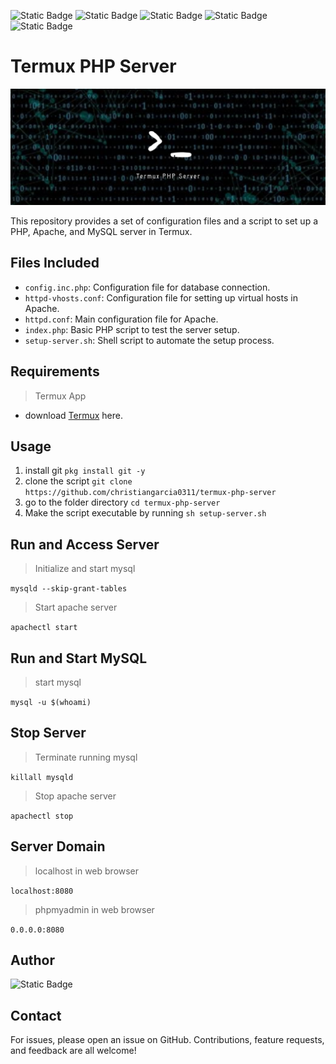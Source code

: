 ![Static Badge](https://img.shields.io/badge/apache-server-red?logo=Apache&link=https%3A%2F%2Fhttpd.apache.org%2F)
![Static Badge](https://img.shields.io/badge/mariadb-brown?logo=MariaDB&link=https%3A%2F%2Fmariadb.org%2F)
![Static Badge](https://img.shields.io/badge/termux-application-green?link=https%3A%2F%2Ff-droid.org%2Fen%2Fpackages%2Fcom.termux%2F)
![Static Badge](https://img.shields.io/badge/php-apache-purple?logo=Php&logoColor=white&link=https%3A%2F%2Fwww.php.net%2Fmanual%2Fen%2Fbook.apache.php)
![Static Badge](https://img.shields.io/badge/phpmyadmin-v.5.2.1-violet?logo=phpmyadmin&logoColor=white&link=https%3A%2F%2Fwww.php.net%2Fmanual%2Fen%2Fbook.apache.php)

# Termux PHP Server

![asset](images/asset.jpg)

This repository provides a set of configuration files and a script to set up a PHP, Apache, and MySQL server in Termux.

## Files Included

- `config.inc.php`: Configuration file for database connection.
- `httpd-vhosts.conf`: Configuration file for setting up virtual hosts in Apache.
- `httpd.conf`: Main configuration file for Apache.
- `index.php`: Basic PHP script to test the server setup.
- `setup-server.sh`: Shell script to automate the setup process.

## Requirements

> Termux App
- download [Termux](https://termux.en.uptodown.com/android/download) here.

## Usage

1. install git `pkg install git -y`
2. clone the script `git clone https://github.com/christiangarcia0311/termux-php-server`
3. go to the folder directory `cd termux-php-server`
4. Make the script executable by running `sh setup-server.sh`

## Run and Access Server

> Initialize and start mysql

`mysqld --skip-grant-tables`

> Start apache server

`apachectl start`

## Run and Start MySQL

> start mysql

`mysql -u $(whoami)`

## Stop Server

> Terminate running mysql 

`killall mysqld`

> Stop apache server

`apachectl stop`

## Server Domain

> localhost in web browser

`localhost:8080`

> phpmyadmin in web browser

`0.0.0.0:8080`

## Author

![Static Badge](https://img.shields.io/badge/Christian-Garcia-orange?link=https%3A%2F%2Fgithub.com%2Fchristiangarcia0311)

## Contact

For issues, please open an issue on GitHub. Contributions, feature requests, and feedback are all welcome!



